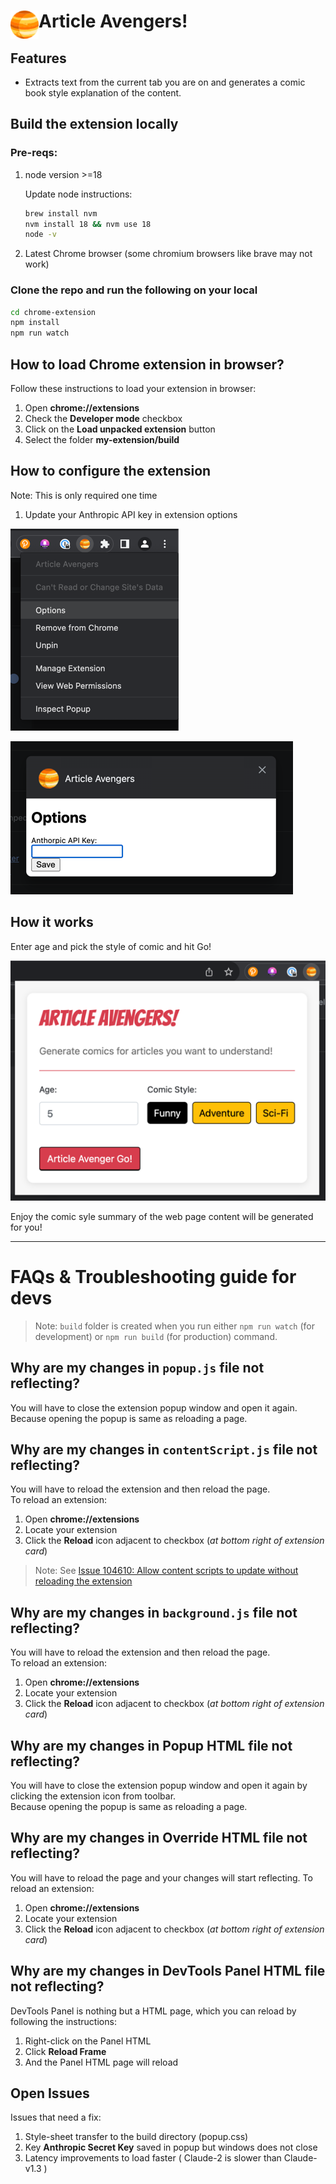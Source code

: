 # <img src="public/icons/icon_48.png" width="45" align="left"> Article Avengers!

## Features

- Extracts text from the current tab you are on and generates a comic book style explanation of the content.

## Build the extension locally

### Pre-reqs:

1. node version >=18

    Update node instructions:

    ```bash
    brew install nvm
    nvm install 18 && nvm use 18
    node -v
    ```

2. Latest Chrome browser (some chromium browsers like brave may not work)


### Clone the repo and run the following on your local

```bash
cd chrome-extension
npm install
npm run watch
```

## How to load Chrome extension in browser?

Follow these instructions to load your extension in browser:
1. Open **chrome://extensions**
2. Check the **Developer mode** checkbox
3. Click on the **Load unpacked extension** button
4. Select the folder **my-extension/build**

## How to configure the extension

Note: This is only required one time

1. Update your Anthropic API key in extension options

![options.png](readme-assets/options.png)

![anthropic-api-key-option.png](readme-assets/anthropic-api-key-option.png)

## How it works

Enter age and pick the style of comic and hit Go!

![popup.png](readme-assets/popup.png)

Enjoy the comic syle summary of the web page content will be generated for you!


---

# FAQs & Troubleshooting guide for devs

> Note: `build` folder is created when you run either `npm run watch` (for development) or `npm run build` (for production) command.

## Why are my changes in `popup.js` file not reflecting?
You will have to close the extension popup window and open it again.<br>
Because opening the popup is same as reloading a page.

## Why are my changes in `contentScript.js` file not reflecting?
You will have to reload the extension and then reload the page.<br>
To reload an extension:
1. Open **chrome://extensions**
2. Locate your extension
3. Click the **Reload** icon adjacent to checkbox (_at bottom right of extension card_)

> Note: See [Issue 104610: Allow content scripts to update without reloading the extension](https://bugs.chromium.org/p/chromium/issues/detail?id=104610)

## Why are my changes in `background.js` file not reflecting?
You will have to reload the extension and then reload the page.<br>
To reload an extension:
1. Open **chrome://extensions**
2. Locate your extension
3. Click the **Reload** icon adjacent to checkbox (_at bottom right of extension card_)

## Why are my changes in Popup HTML file not reflecting?
You will have to close the extension popup window and open it again by clicking the extension icon from toolbar.<br>
Because opening the popup is same as reloading a page.

## Why are my changes in Override HTML file not reflecting?
You will have to reload the page and your changes will start reflecting.
To reload an extension:
1. Open **chrome://extensions**
2. Locate your extension
3. Click the **Reload** icon adjacent to checkbox (_at bottom right of extension card_)

## Why are my changes in DevTools Panel HTML file not reflecting?
DevTools Panel is nothing but a HTML page, which you can reload by following the instructions:
1. Right-click on the Panel HTML
2. Click **Reload Frame**
3. And the Panel HTML page will reload

## Open Issues
Issues that need a fix:
1. Style-sheet transfer to the build directory (popup.css)
2. Key **Anthropic Secret Key** saved in popup but windows does not close
3. Latency improvements to load faster ( Claude-2 is slower than Claude-v1.3 )
